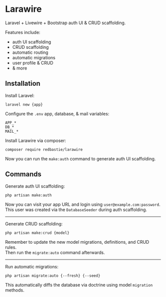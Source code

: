 # Larawire

Laravel + Livewire + Bootstrap auth UI & CRUD scaffolding.

Features include:

- auth UI scaffolding
- CRUD scaffolding
- automatic routing
- automatic migrations
- user profile & CRUD
- & more

## Installation

Install Laravel:
    
    laravel new {app}

Configure the `.env` app, database, & mail variables:

    APP_*
    DB_*
    MAIL_*

Install Larawire via composer:

    composer require redbastie/larawire

Now you can run the `make:auth` command to generate auth UI scaffolding.

## Commands

Generate auth UI scaffolding:

    php artisan make:auth

Now you can visit your app URL and login using `user@example.com:password`.<br>
This user was created via the `DatabaseSeeder` during auth scaffolding.

---

Generate CRUD scaffolding:

    php artisan make:crud {model}

Remember to update the new model migrations, definitions, and CRUD rules.<br> 
Then run the `migrate:auto` command afterwards.

---

Run automatic migrations:

    php artisan migrate:auto {--fresh} {--seed}

This automatically diffs the database via doctrine using model `migration` methods.
